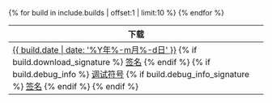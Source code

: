 <table id="linux-builds" class="downloads">
  <thead>
    <tr>
      <th class="download">下载</th>
    </tr>
  </thead>
  <tbody>
    {% for build in include.builds | offset:1 | limit:10 %}
      <tr>
        <td class="download">
          <span class="release">
            <a href="https://download.swift.org/{{ include.branch_dir }}/{{ include.platform_dir }}/{{ build.dir }}/{{ build.download }}" title="下载" download>{{ build.date | date: '%Y年%-m月%-d日' }}</a>
            {% if build.download_signature %}
              <a href="https://download.swift.org/{{ include.branch_dir }}/{{ include.platform_dir }}/{{ build.dir }}/{{ build.download_signature }}" title="PGP 签名" class="signature">签名</a>
            {% endif %}
            {% if build.debug_info %}
              <a href="https://download.swift.org/{{ include.branch_dir }}/{{ include.platform_dir }}/{{ build.dir }}/{{ build.debug_info }}" title="调试符号" class="debug">调试符号</a>
            {% if build.debug_info_signature %}
              <a href="https://download.swift.org/{{ include.branch_dir }}/{{ include.platform_dir }}/{{ build.dir }}/{{ build.debug_info_signature }}" title="调试符号的 PGP 签名">签名</a>
            {% endif %}
            {% endif %}
          </span>
        </td>
      </tr>
    {% endfor %}
  </tbody>
</table>

